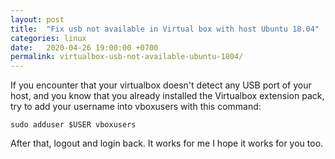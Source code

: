 ```yaml
---
layout: post
title:  "Fix usb not available in Virtual box with host Ubuntu 18.04"
categories: linux
date:   2020-04-26 19:00:00 +0700
permalink: virtualbox-usb-not-available-ubuntu-1804/
---
```

If you encounter that your virtualbox doesn't detect any USB port of your host,
and you know that you already installed the Virtualbox extension pack,
try to add your username into vboxusers with this command:

```
sudo adduser $USER vboxusers
```

After that, logout and login back. It works for me I hope it works for you too.
